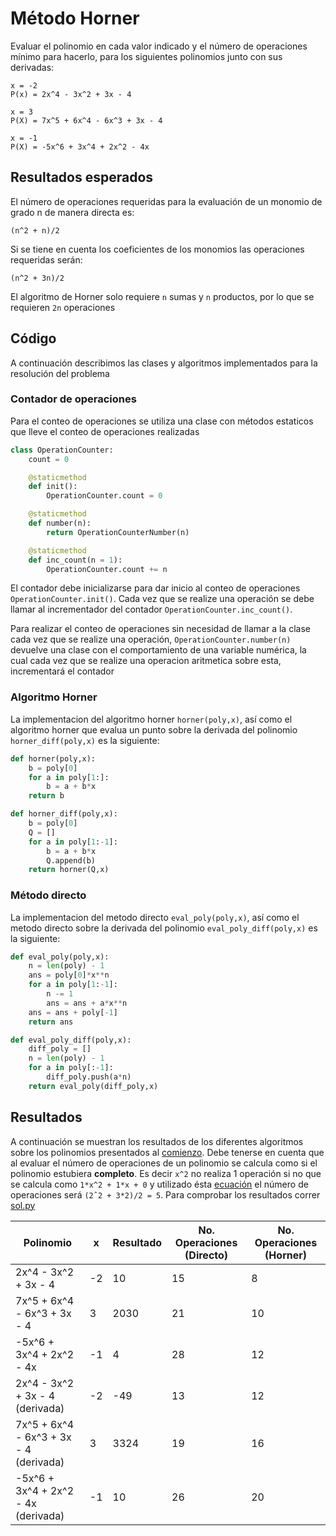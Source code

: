# <a name="head"></a>Método Horner

Evaluar el polinomio en cada valor indicado y el número de operaciones mínimo para hacerlo, para los siguientes polinomios junto con sus derivadas:

```
x = -2
P(x) = 2x^4 - 3x^2 + 3x - 4

x = 3
P(X) = 7x^5 + 6x^4 - 6x^3 + 3x - 4

x = -1
P(X) = -5x^6 + 3x^4 + 2x^2 - 4x
```

## Resultados esperados

El número de operaciones requeridas para la evaluación de un monomio de grado n de manera directa es:
```
(n^2 + n)/2
```
<a name="npoly"></a>Si se tiene en cuenta los coeficientes de los monomios las operaciones requeridas serán:
```
(n^2 + 3n)/2
```

El algoritmo de Horner solo requiere `n` sumas y `n` productos, por lo que se requieren `2n` operaciones

## Código

A continuación describimos las clases y algoritmos implementados para la resolución del problema

### Contador de operaciones

Para el conteo de operaciones se utiliza una clase con métodos estaticos que lleve el conteo de operaciones realizadas

```python
class OperationCounter:
	count = 0

	@staticmethod
	def init():
		OperationCounter.count = 0

	@staticmethod
	def number(n):
		return OperationCounterNumber(n)

	@staticmethod
	def inc_count(n = 1):
		OperationCounter.count += n
```

El contador debe inicializarse para dar inicio al conteo de operaciones `OperationCounter.init()`. Cada vez que se realize una operación se debe llamar al incrementador del contador `OperationCounter.inc_count()`. 

Para realizar el conteo de operaciones sin necesidad de llamar a la clase cada vez que se realize una operación, `OperationCounter.number(n)` devuelve una clase con el comportamiento de una variable numérica, la cual cada vez que se realize una operacion aritmetica sobre esta, incrementará el contador

### Algoritmo Horner

La implementacion del algoritmo horner `horner(poly,x)`, así como el algoritmo horner que evalua un punto sobre la derivada del polinomio `horner_diff(poly,x)` es la siguiente: 

```python
def horner(poly,x): 
	b = poly[0]
	for a in poly[1:]:
		b = a + b*x
	return b

def horner_diff(poly,x):
	b = poly[0]
	Q = []
	for a in poly[1:-1]:
		b = a + b*x
		Q.append(b)
	return horner(Q,x)
```

### Método directo

La implementacion del metodo directo `eval_poly(poly,x)`, así como el metodo directo sobre la derivada del polinomio `eval_poly_diff(poly,x)` es la siguiente: 

```python
def eval_poly(poly,x):
	n = len(poly) - 1
	ans = poly[0]*x**n
	for a in poly[1:-1]:
		n -= 1
		ans = ans + a*x**n
	ans = ans + poly[-1]
	return ans

def eval_poly_diff(poly,x):
	diff_poly = []
	n = len(poly) - 1
	for a in poly[:-1]:
		diff_poly.push(a*n)
	return eval_poly(diff_poly,x)
```

## Resultados

A continuación se muestran los resultados de los diferentes algoritmos sobre los polinomios presentados al [comienzo](#head). Debe tenerse en cuenta que al evaluar el número de operaciones de un polinomio se calcula como si el polinomio estubiera **completo**. Es decir `x^2` no realiza 1 operación si no que se calcula como `1*x^2 + 1*x + 0` y utilizado ésta [ecuación](#npoly) el número de operaciones será `(2ˆ2 + 3*2)/2 = 5`. Para comprobar los resultados correr [sol.py](https://github.com/imwiwiim90/claseAnalisisNumerico/blob/master/Taller%5B09-02-2018%5D/1/sol.py)

Polinomio | x | Resultado | No. Operaciones (Directo) | No. Operaciones (Horner)
------------ | ------------- | ------------- | ------------- | ------------- 
2x^4 - 3x^2 + 3x - 4        | -2 | 10  | 15 | 8 |
7x^5 + 6x^4 - 6x^3 + 3x - 4 |  3 | 2030| 21 | 10|
-5x^6 + 3x^4 + 2x^2 - 4x    | -1 | 4   | 28 | 12|
2x^4 - 3x^2 + 3x - 4 (derivada)        | -2 | -49 | 13 | 12|
7x^5 + 6x^4 - 6x^3 + 3x - 4 (derivada) |  3 | 3324| 19 | 16|
-5x^6 + 3x^4 + 2x^2 - 4x (derivada)    | -1 | 10  | 26 | 20|


